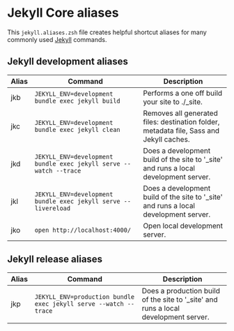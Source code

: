 # Jekyll Core aliases

This `jekyll.aliases.zsh` file creates helpful shortcut aliases for many
commonly used [Jekyll](https://jekyllrb.com/) commands.

## Jekyll development aliases

| Alias | Command | Description |
| ----- | ----- | ----- |
| jkb | `JEKYLL_ENV=development bundle exec jekyll build` | Performs a one off build your site to ./_site. |
| jkc | `JEKYLL_ENV=development bundle exec jekyll clean` | Removes all generated files: destination folder, metadata file, Sass and Jekyll caches. |
| jkd | `JEKYLL_ENV=development bundle exec jekyll serve --watch --trace` | Does a development build of the site to '_site' and runs a local development server. |
| jkl | `JEKYLL_ENV=development bundle exec jekyll serve --livereload` | Does a development build of the site to '_site' and runs a local development server. |
| jko | `open http://localhost:4000/` | Open local development server. |

## Jekyll release aliases

| Alias | Command | Description |
| ----- | ----- | ----- |
| jkp | `JEKYLL_ENV=production bundle exec jekyll serve --watch --trace` | Does a production build of the site to '_site' and runs a local development server.|
